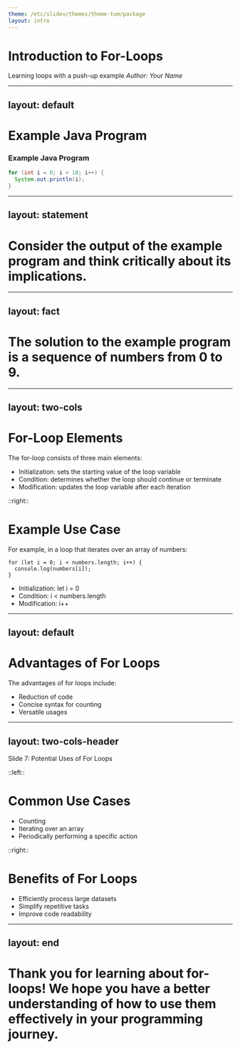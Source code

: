 ```yaml
---
theme: /etc/slidev/themes/theme-tum/package
layout: intro
---
```


# Introduction to For-Loops
Learning loops with a push-up example
_Author: Your Name_

---
layout: default
---

# Example Java Program
### Example Java Program
```java
for (int i = 0; i < 10; i++) {
  System.out.println(i);
}
```

---
layout: statement
---

# Consider the output of the example program and think critically about its implications.

---
layout: fact
---

# The solution to the example program is a sequence of numbers from 0 to 9.

---
layout: two-cols
---

# For-Loop Elements
The for-loop consists of three main elements:
* Initialization: sets the starting value of the loop variable
* Condition: determines whether the loop should continue or terminate
* Modification: updates the loop variable after each iteration

::right::

# Example Use Case
For example, in a loop that iterates over an array of numbers:
```
for (let i = 0; i < numbers.length; i++) {
  console.log(numbers[i]);
}
```
* Initialization: let i = 0
* Condition: i < numbers.length
* Modification: i++

---
layout: default
---

# Advantages of For Loops
The advantages of for loops include:
* Reduction of code
* Concise syntax for counting
* Versatile usages

---
layout: two-cols-header
---

Slide 7: Potential Uses of For Loops

::left::

# Common Use Cases
- Counting
- Iterating over an array
- Periodically performing a specific action

::right::

# Benefits of For Loops
- Efficiently process large datasets
- Simplify repetitive tasks
- Improve code readability

---
layout: end
---
# Thank you for learning about for-loops! We hope you have a better understanding of how to use them effectively in your programming journey.

